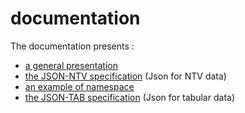 # documentation
The documentation presents :
- [a general presentation](./NTV_presentation.pdf)
- [the JSON-NTV specification](https://loco-philippe.github.io/ES/JSON%20semantic%20format%20(JSON-NTV).htm) (Json for NTV data)
- [an example of namespace](.//JSON-NTV-namespace-fr.pdf)
- [the JSON-TAB specification](./JSON-TAB-standard.pdf) (Json for tabular data)
